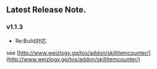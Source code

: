 ## Latest Release Note.

### v1.1.3

- Re:Build対応

see [http://www.weizlogy.gq/tos/addon/skillitemcounter/](http://www.weizlogy.gq/tos/addon/skillitemcounter/) 